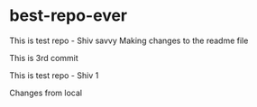 # best-repo-ever



This is test repo - Shiv savvy
Making changes to the readme file

This is 3rd commit


This is test repo - Shiv 1

Changes from local